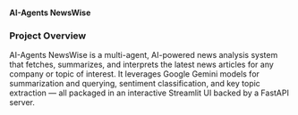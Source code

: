 #### **AI-Agents NewsWise**

### Project Overview

AI-Agents NewsWise is a multi-agent, AI-powered news analysis system that fetches, summarizes, and interprets the latest news articles for any company or topic of interest. It leverages Google Gemini models for summarization and querying, sentiment classification, and key topic extraction — all packaged in an interactive Streamlit UI backed by a FastAPI server.

